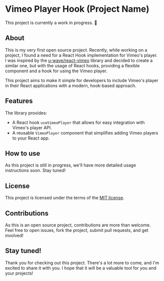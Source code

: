 # Vimeo Player Hook (Project Name)

This project is currently a work in progress. 🚧

## About

This is my very first open source project. Recently, while working on a project, I found a need for a React Hook implementation for Vimeo's player. I was inspired by the [u-wave/react-vimeo](https://github.com/u-wave/react-vimeo/tree/default) library and decided to create a similar one, but with the usage of React hooks, providing a flexible component and a hook for using the Vimeo player. 

This project aims to make it simple for developers to include Vimeo's player in their React applications with a modern, hook-based approach.

## Features

The library provides:

- A React hook `useVimeoPlayer` that allows for easy integration with Vimeo's player API.
- A reusable `VimeoPlayer` component that simplifies adding Vimeo players to your React app.

## How to use

As this project is still in progress, we'll have more detailed usage instructions soon. Stay tuned!

## License

This project is licensed under the terms of the [MIT license](LICENSE).

## Contributions

As this is an open source project, contributions are more than welcome. Feel free to open issues, fork the project, submit pull requests, and get involved!

## Stay tuned!

Thank you for checking out this project. There's a lot more to come, and I'm excited to share it with you. I hope that it will be a valuable tool for you and your projects!
